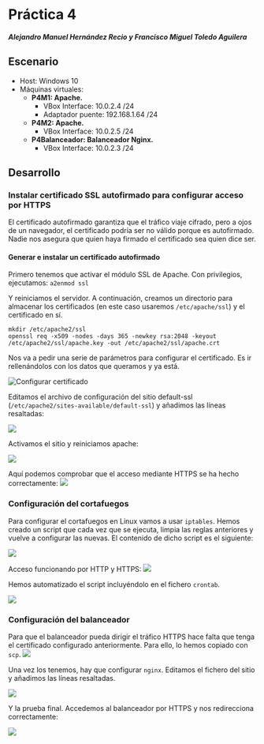 # Práctica 4
##### Alejandro Manuel Hernández Recio y Francisco Miguel Toledo Aguilera

## Escenario

 - Host: Windows 10 
 - Máquinas virtuales:
	 -  **P4M1: Apache.** 
		 - VBox Interface: 10.0.2.4 /24
		 - Adaptador puente: 192.168.1.64 /24
	 - **P4M2: Apache.**
		 - VBox Interface: 10.0.2.5 /24
	 - **P4Balanceador: Balanceador Nginx.**
		 - VBox Interface: 10.0.2.3 /24

## Desarrollo 
### Instalar certificado SSL autofirmado para configurar acceso por HTTPS

El certificado autofirmado garantiza que el tráfico viaje cifrado, pero a ojos de un navegador, el certificado podría ser no válido porque es autofirmado. Nadie nos asegura que quien haya firmado el certificado sea quien dice ser.

#### Generar e instalar un certificado autofirmado
 Primero tenemos que activar el módulo SSL de Apache. Con privilegios, ejecutamos:
 ``a2enmod ssl``
 
 Y reiniciamos el servidor. A continuación, creamos un directorio para almacenar los certificados (en este caso usaremos ``/etc/apache/ssl``) y el certificado en sí.
 
```shell
mkdir /etc/apache2/ssl
openssl req -x509 -nodes -days 365 -newkey rsa:2048 -keyout /etc/apache2/ssl/apache.key -out /etc/apache2/ssl/apache.crt
```
Nos va a pedir una serie de parámetros para configurar el certificado. Es ir rellenándolos con los datos que queramos y ya está.

![Configurar certificado](https://i.imgur.com/mZl2dv6.png "Configurar certificado")
 
 Editamos el archivo de configuración del sitio default-ssl (``/etc/apache2/sites-available/default-ssl``) y añadimos las líneas resaltadas:
 
 ![](https://imgur.com/BW68iwP.png)
 
 Activamos el sitio y reiniciamos apache:
 
![](https://imgur.com/ij8YheI.png)
 
 Aquí podemos comprobar que el acceso mediante HTTPS se ha hecho correctamente:
 ![](https://imgur.com/OLsZE8n.png)
 ### Configuración del cortafuegos
 Para configurar el cortafuegos en Linux vamos a usar ``iptables``. Hemos creado un script que cada vez que se ejecuta, limpia las reglas anteriores y vuelve a configurar las nuevas. El contenido de dicho script es el siguiente:
 
![](https://imgur.com/lCiTxgy.png)

Acceso funcionando por HTTP y HTTPS:
![](https://imgur.com/sj4N2Gw.png)

Hemos automatizado el script incluyéndolo en el fichero ``crontab``.

![](https://imgur.com/jmuFsmS.png)

### Configuración del balanceador
Para que el balanceador pueda dirigir el tráfico HTTPS hace falta que tenga el certificado configurado anteriormente. Para ello, lo hemos copiado con ``scp``.
![](https://imgur.com/EMrMHNo.png)

Una vez los tenemos, hay que configurar ``nginx``. Editamos el fichero del sitio y añadimos las líneas resaltadas.

![](https://imgur.com/yPDQhDU.png)

Y la prueba final. Accedemos al balanceador por HTTPS y nos redirecciona correctamente:

![](https://imgur.com/5U4by1F.png)